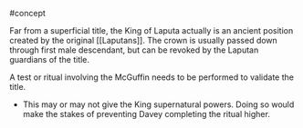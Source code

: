 #concept 

Far from a superficial title, the King of Laputa actually is an ancient position created by the original [[Laputans]]. The crown is usually passed down through first male descendant, but can be revoked by the Laputan guardians of the title.

A test or ritual involving the McGuffin needs to be performed to validate the title. 



- This may or may not give the King supernatural powers. Doing so would make the stakes of preventing Davey completing the ritual higher.